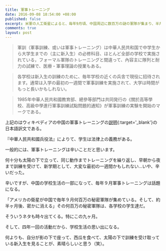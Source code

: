 ```yaml
---
title: 軍事トレーニング
date: 2016-09-08 18:54:00 +08:00
published: false
excerpt: 米軍の人工衛星によると、毎年9月頃、中国周辺に数百万の謎の軍隊が集まり、半月後には謎が消えるという。 アメリカはこの研究に数億ドルを注ぎ込み、ついに結論を出した：新学期の軍事訓練
comments: true
layout: post
---
```


> 軍訓（軍事訓練、或いは軍事トレーニング）は中華人民共和国で中学生から大学生までの（主に新入生）の必修科目、ほとんど全部の学校で実施されている，フォーマル軍隊のトレーニングと間違って、內容主に隊列と耐力の試練で、医療・軍事理論の授業もある。

> 各学校は新入生の訓練のために、毎年学校の近くの兵舎で現役に招待されます。通常は入学の最初の一週間で軍事訓練を実施されて、大学は時間がもっと長いかもしれない。

> 1985年中華人民共和國教育部、總參等部門は共同発行の《關於高等學校、高級中學進行軍事訓練試點問題的通知》が軍事訓練の実験を開始のマークである。

上記のはウィキペディアの中国の軍事トレーニングの[説明](https://zh.wikipedia.org/wiki/%E5%86%9B%E8%AE%AD_(%E4%B8%AD%E5%9B%BD%E5%A4%A7%E9%99%86)){:target='_blank'}の日本語訳文である。

『中華人民共和國兵役法』によりて、学生は法律上の義務がある。

一般的には、軍事トレーニングは辛いことだと思います。

何十分も太陽の下で立って、同じ動作までトレーニングを繰り返し、早朝から夜まで訓練を受けて、新学期として、大変な最初の一週間かもしれない…いや、辛いだった。

辛いですが、中国の学校生活の一部になって、毎年９月軍事トレーニングは話題になる。

「アメリカの衛星が中国で毎年９月何百万の秘密軍隊が集めている。そして、約半ヶ月後、密かに消える」その何百万の秘密軍隊は、各学校の学生達だ。

そういうネタも時々出てくる。特にこの九ヶ月。

そして、四年一回の活動だから、学校生活の思い出になる。

何よりも、自分が影の下で座って、西瓜を食べて、太陽の下で訓練を受け取っている新入生を見ることが、素晴らしいと思う（笑）。




